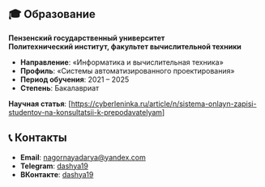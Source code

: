 ## 🎓 Образование

**Пензенский государственный университет**  
**Политехнический институт, факультет вычислительной техники**  

- **Направление**: «Информатика и вычислительная техника»  
- **Профиль**: «Системы автоматизированного проектирования»  
- **Период обучения**: 2021 – 2025  
- **Степень**: Бакалавриат

**Научная статья**: [https://cyberleninka.ru/article/n/sistema-onlayn-zapisi-studentov-na-konsultatsii-k-prepodavatelyam]

## 📞 Контакты

- **Email**: [nagornayadarya@yandex.com](mailto:nagornayadarya@yandex.com)  
- **Telegram**: [dashya19](https://t.me/dashya19)  
- **ВКонтакте**: [dashya19](https://vk.com/dashya19) 


